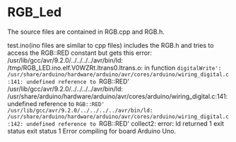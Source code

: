 # RGB_Led
The source files are contained in RGB.cpp and RGB.h.

test.ino(ino files are similar to cpp files) includes the RGB.h and tries to access the RGB::RED constant but gets this error:
/usr/lib/gcc/avr/9.2.0/../../../../avr/bin/ld: /tmp/RGB_LED.ino.elf.V0WZRt.ltrans0.ltrans.o: in function `digitalWrite':
/usr/share/arduino/hardware/arduino/avr/cores/arduino/wiring_digital.c:141: undefined reference to `RGB::RED'
/usr/lib/gcc/avr/9.2.0/../../../../avr/bin/ld: /usr/share/arduino/hardware/arduino/avr/cores/arduino/wiring_digital.c:141: undefined reference to `RGB::RED'
/usr/lib/gcc/avr/9.2.0/../../../../avr/bin/ld: /usr/share/arduino/hardware/arduino/avr/cores/arduino/wiring_digital.c:142: undefined reference to `RGB::RED'
collect2: error: ld returned 1 exit status
exit status 1
Error compiling for board Arduino Uno.
